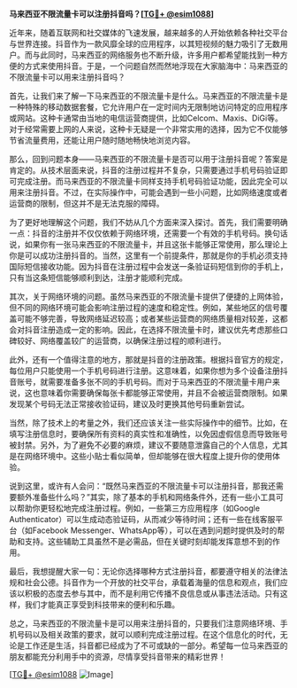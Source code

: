 **马来西亚不限流量卡可以注册抖音吗？[[TG💪+ @esim1088](https://t.me/s/esim1088)]**

近年来，随着互联网和社交媒体的飞速发展，越来越多的人开始依赖各种社交平台与世界连接。抖音作为一款风靡全球的应用程序，以其短视频的魅力吸引了无数用户。而与此同时，马来西亚的网络服务也不断升级，许多用户都希望能找到一种方便的方式来使用抖音。于是，一个问题自然而然地浮现在大家脑海中：马来西亚的不限流量卡可以用来注册抖音吗？

首先，让我们来了解一下马来西亚的不限流量卡是什么。马来西亚的不限流量卡是一种特殊的移动数据套餐，它允许用户在一定时间内无限制地访问特定的应用程序或网站。这种卡通常由当地的电信运营商提供，比如Celcom、Maxis、DiGi等。对于经常需要上网的人来说，这种卡无疑是一个非常实用的选择，因为它不仅能够节省流量费用，还能让用户随时随地畅快地浏览内容。

那么，回到问题本身——马来西亚的不限流量卡是否可以用于注册抖音呢？答案是肯定的。从技术层面来说，抖音的注册过程并不复杂，只需要通过手机号码验证即可完成注册。而马来西亚的不限流量卡同样支持手机号码验证功能，因此完全可以用来注册抖音。不过，在实际操作中，可能会遇到一些小问题，比如网络速度或者运营商的限制，但这并不是无法克服的障碍。

为了更好地理解这个问题，我们不妨从几个方面来深入探讨。首先，我们需要明确一点：抖音的注册并不仅仅依赖于网络环境，还需要一个有效的手机号码。换句话说，如果你有一张马来西亚的不限流量卡，并且这张卡能够正常使用，那么理论上你是可以成功注册抖音的。当然，这里有一个前提条件，那就是你的手机必须支持国际短信接收功能。因为抖音在注册过程中会发送一条验证码短信到你的手机上，只有当这条短信能够顺利到达，注册才能顺利完成。

其次，关于网络环境的问题。虽然马来西亚的不限流量卡提供了便捷的上网体验，但不同的网络环境可能会影响注册过程的速度和稳定性。例如，某些地区的信号覆盖可能不够完善，导致网络延迟较高；或者某些运营商的网络质量相对较差，这都会对抖音注册造成一定的影响。因此，在选择不限流量卡时，建议优先考虑那些口碑较好、网络覆盖较广的运营商，以确保注册过程的顺利进行。

此外，还有一个值得注意的地方，那就是抖音的注册政策。根据抖音官方的规定，每位用户只能使用一个手机号码进行注册。这意味着，如果你想为多个设备注册抖音账号，就需要准备多张不同的手机号码。而对于马来西亚的不限流量卡用户来说，这也意味着你需要确保每张卡都能够正常使用，并且不会被运营商限制。如果发现某个号码无法正常接收验证码，建议及时更换其他号码重新尝试。

当然，除了技术上的考量之外，我们还应该关注一些实际操作中的细节。比如，在填写注册信息时，要确保所有资料的真实性和准确性，以免因虚假信息而导致账号被封禁。另外，为了避免不必要的麻烦，建议不要随意泄露自己的个人信息，尤其是在网络环境中。这些小贴士看似简单，但却能够在很大程度上提升你的使用体验。

说到这里，或许有人会问：“既然马来西亚的不限流量卡可以注册抖音，那我还需要额外准备些什么吗？”其实，除了基本的手机和网络条件外，还有一些小工具可以帮助你更轻松地完成注册过程。例如，一些第三方应用程序（如Google Authenticator）可以生成动态验证码，从而减少等待时间；还有一些在线客服平台（如Facebook Messenger、WhatsApp等），可以在遇到问题时提供及时的帮助和支持。这些辅助工具虽然不是必需品，但在关键时刻却能发挥意想不到的作用。

最后，我想提醒大家一句：无论你选择哪种方式注册抖音，都要遵守相关的法律法规和社会公德。抖音作为一个开放的社交平台，承载着海量的信息和观点，我们应该以积极的态度去参与其中，而不是利用它传播不良信息或从事违法活动。只有这样，我们才能真正享受到科技带来的便利和乐趣。

总之，马来西亚的不限流量卡是可以用来注册抖音的，只要我们注意网络环境、手机号码以及相关政策的要求，就可以顺利完成注册过程。在这个信息化的时代，无论是工作还是生活，抖音都已经成为了不可或缺的一部分。希望每一位马来西亚的朋友都能充分利用手中的资源，尽情享受抖音带来的精彩世界！

[[TG💪+ @esim1088](https://t.me/s/esim1088) ![Image](https://i.postimg.cc/4NQfJmqS/Snipaste-2025-05-13-00-14-12.png)]